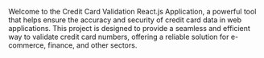 Welcome to the Credit Card Validation React.js Application, a powerful tool that helps ensure the accuracy and security of credit card data in web applications. This project is designed to provide a seamless and efficient way to validate credit card numbers, offering a reliable solution for e-commerce, finance, and other sectors.
